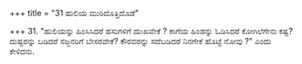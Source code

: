 +++
title = "31 ಹುಲಿಯ ಮುರಿದೊತ್ತಿದೊಡೆ"

+++
31. "ಹುಲಿಯನ್ನು ಹಿಂಸಿಸಿದರೆ ಹಸುಗಳಿಗೆ ದುಃಖವೇಕೆ ? ಕಾಗೆಯ ಹಿಂಡನ್ನು ಓಡಿಸಿದರೆ ಕೋಗಿಲೆಗೇನು ಕಷ್ಟ?  ದುಷ್ಟರನ್ನು ಬಡಿದರೆ ಸಜ್ಜನರಿಗೆ ಬೇಸರವೇಕೆ? ಕೌರವರನ್ನು ಸದೆಬಡಿದರೆ ನಿನಗೇಕೆ ಹೊಟ್ಟೆ ನೋವು ?" ಎಂದು ಕೇಳಿದನು.